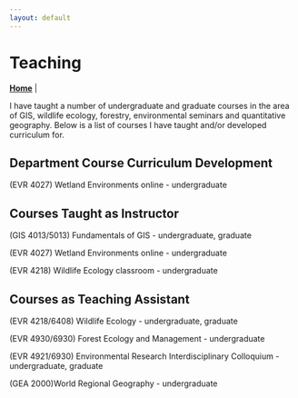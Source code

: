 ```yaml
---
layout: default
---
```

# Teaching
**[Home](./index.md)** |

I have taught a number of undergraduate  and graduate courses in the area of GIS, wildlife ecology, forestry, environmental seminars and quantitative geography. Below is a list of courses I have taught and/or developed curriculum for.

## Department Course Curriculum Development

(EVR 4027) Wetland Environments online - undergraduate

## Courses Taught as Instructor

(GIS 4013/5013) Fundamentals of GIS - undergraduate, graduate

(EVR 4027) Wetland Environments online - undergraduate

(EVR 4218) Wildlife Ecology classroom - undergraduate

## Courses as Teaching Assistant

(EVR 4218/6408) Wildlife Ecology - undergraduate, graduate

(EVR 4930/6930) Forest Ecology and Management - undergraduate

(EVR 4921/6930) Environmental Research Interdisciplinary Colloquium - undergraduate, graduate

(GEA 2000)World Regional Geography - undergraduate
